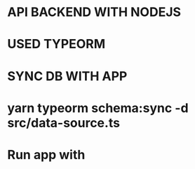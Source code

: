 # API BACKEND WITH NODEJS
# USED TYPEORM

# SYNC DB WITH APP
# yarn typeorm schema:sync -d src/data-source.ts

# Run app with
``` yarn dev